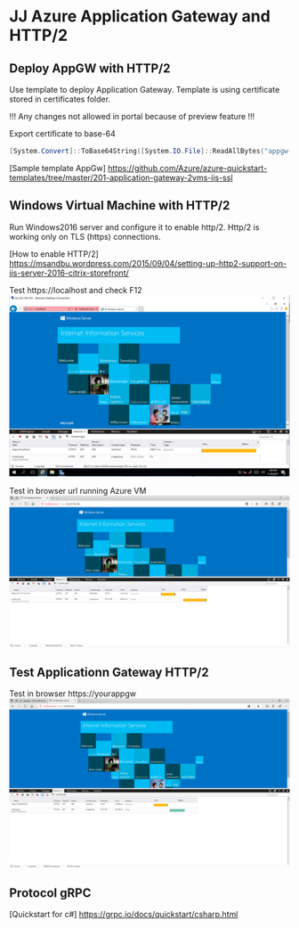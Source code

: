 # JJ Azure Application Gateway and HTTP/2

## Deploy AppGW with HTTP/2
Use template to deploy Application Gateway.
Template is using certificate stored in certificates folder.

!!! Any changes not allowed in portal because of preview feature !!!

Export certificate to base-64
```powershell
[System.Convert]::ToBase64String([System.IO.File]::ReadAllBytes("appgw-http2\certificates\cert.pfx")) > "cert.txt"
```
[Sample template AppGw] https://github.com/Azure/azure-quickstart-templates/tree/master/201-application-gateway-2vms-iis-ssl

## Windows Virtual Machine with HTTP/2
Run Windows2016 server and configure it to enable http/2.
Http/2 is working only on TLS (https) connections.

[How to enable HTTP/2] https://msandbu.wordpress.com/2015/09/04/setting-up-http2-support-on-iis-server-2016-citrix-storefront/

Test https://localhost and check F12
![localhost](media/localhost.png)

Test in browser url running Azure VM
![virtual machine](media/vm.png)

## Test Applicationn Gateway HTTP/2
Test in browser https://yourappgw
![application gateway](media/appgw.png)

## Protocol gRPC
[Quickstart for c#] https://grpc.io/docs/quickstart/csharp.html